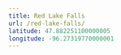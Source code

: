 ```yaml
---
title: Red Lake Falls
url: /red-lake-falls/
latitude: 47.882251100000005
longitude: -96.27319770000001
---
```

